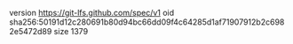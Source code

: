 version https://git-lfs.github.com/spec/v1
oid sha256:50191d12c280691b80d94bc66dd09f4c64285d1af71907912b2c6982e5472d89
size 1379
